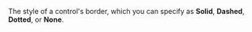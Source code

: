 The style of a control's border, which you can specify as **Solid**, **Dashed**, **Dotted**, or **None**.
